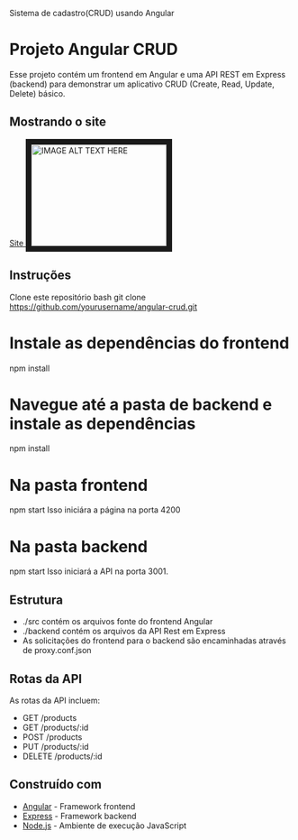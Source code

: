 Sistema de cadastro(CRUD) usando Angular

# Projeto Angular CRUD
Esse projeto contém um frontend em Angular e uma API REST em Express (backend) para demonstrar um aplicativo CRUD (Create, Read, Update, Delete) básico.

## Mostrando o site
<a href="https://loom.com/share/6f92c97cd2814e09badd0658aed8fa5f" target="_blank"> Site
   <img src="https://user-images.githubusercontent.com/112717111/234385672-d8fc7b3c-de55-458a-bbea-e65d588b5d03.png
" alt="IMAGE ALT TEXT HERE" width="240" height="180" border="10" /> 
</a>

## Instruções

Clone este repositório
bash
git clone https://github.com/yourusername/angular-crud.git


# Instale as dependências do frontend
npm install
# Navegue até a pasta de backend e instale as dependências
npm install

# Na pasta frontend
npm start
Isso iniciára a página na porta 4200

# Na pasta backend
npm start
Isso iniciará a API na porta 3001.

## Estrutura
- ./src contém os arquivos fonte do frontend Angular
- ./backend contém os arquivos da API Rest em Express
- As solicitações do frontend para o backend são encaminhadas através de proxy.conf.json
## Rotas da API
As rotas da API incluem:
- GET /products
- GET /products/:id
- POST /products
- PUT /products/:id
- DELETE /products/:id
## Construído com
- [Angular](https://angular.io/) - Framework frontend
- [Express](https://expressjs.com/) - Framework backend
- [Node.js](https://nodejs.org/) - Ambiente de execução JavaScript

